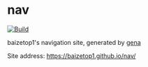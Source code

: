 # nav

[![Build](https://github.com/baizetop1/nav/actions/workflows/generate.yml/badge.svg)](https://github.com/baizetop1/nav/actions/workflows/generate.yml)

baizetop1's navigation site, generated by [gena](https://github.com/x1ah/gena)

Site address: https://baizetop1.github.io/nav/